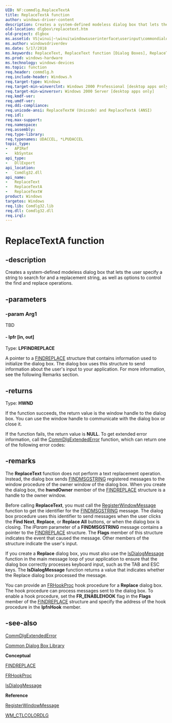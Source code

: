 ```yaml
---
UID: NF:commdlg.ReplaceTextA
title: ReplaceTextA function
author: windows-driver-content
description: Creates a system-defined modeless dialog box that lets the user specify a string to search for and a replacement string, as well as options to control the find and replace operations.
old-location: dlgbox\replacetext.htm
old-project: dlgbox
ms.assetid: VS|winui|~\winui\windowsuserinterface\userinput\commondialogboxlibrary\commondialogboxreference\commondialogboxfunctions\replacetext.htm
ms.author: windowsdriverdev
ms.date: 5/17/2018
ms.keywords: ReplaceText, ReplaceText function [Dialog Boxes], ReplaceTextA, ReplaceTextW, _win32_ReplaceText, _win32_replacetext_cpp, commdlg/ReplaceText, commdlg/ReplaceTextA, commdlg/ReplaceTextW, dlgbox.replacetext, winui._win32_replacetext
ms.prod: windows-hardware
ms.technology: windows-devices
ms.topic: function
req.header: commdlg.h
req.include-header: Windows.h
req.target-type: Windows
req.target-min-winverclnt: Windows 2000 Professional [desktop apps only]
req.target-min-winversvr: Windows 2000 Server [desktop apps only]
req.kmdf-ver: 
req.umdf-ver: 
req.ddi-compliance: 
req.unicode-ansi: ReplaceTextW (Unicode) and ReplaceTextA (ANSI)
req.idl: 
req.max-support: 
req.namespace: 
req.assembly: 
req.type-library: 
req.typenames: UDACCEL, *LPUDACCEL
topic_type:
-	APIRef
-	kbSyntax
api_type:
-	DllExport
api_location:
-	Comdlg32.dll
api_name:
-	ReplaceText
-	ReplaceTextA
-	ReplaceTextW
product: Windows
targetos: Windows
req.lib: Comdlg32.lib
req.dll: Comdlg32.dll
req.irql: 
---
```


# ReplaceTextA function


## -description


Creates a system-defined modeless dialog box that lets the user specify a string to search for and a replacement string, as well as options to control the find and replace operations.


## -parameters




### -param Arg1

TBD




#### - lpfr [in, out]

Type: <b>LPFINDREPLACE</b>

A pointer to a <a href="https://msdn.microsoft.com/70ba42bb-3a81-48d5-a117-c234d8106e82">FINDREPLACE</a> structure that contains information used to initialize the dialog box. The dialog box uses this structure to send information about the user's input to your application. For more information, see the following Remarks section.


## -returns



Type: <b>HWND</b>

If the function succeeds, the return value is the window handle to the dialog box. You can use the window handle to communicate with the dialog box or close it.

If the function fails, the return value is <b>NULL</b>. To get extended error information, call the <a href="https://msdn.microsoft.com/20c94a3d-7856-4fa1-86ef-2005b418c0bb">CommDlgExtendedError</a> function, which can return one of the following error codes:




## -remarks



The <b>ReplaceText</b> function does not perform a text replacement operation. Instead, the dialog box sends <a href="https://msdn.microsoft.com/ed0b256a-96df-4588-b8f3-f7d1f89ffe74">FINDMSGSTRING</a> registered messages to the window procedure of the owner window of the dialog box. When you create the dialog box, the  <b>hwndOwner</b> member of the <a href="https://msdn.microsoft.com/70ba42bb-3a81-48d5-a117-c234d8106e82">FINDREPLACE</a> structure is a handle to the owner window.

Before calling <b>ReplaceText</b>, you must call the <a href="https://msdn.microsoft.com/51ddc767-ffce-42bf-885a-24b9ee1b25f0">RegisterWindowMessage</a> function to get the identifier for the <a href="https://msdn.microsoft.com/ed0b256a-96df-4588-b8f3-f7d1f89ffe74">FINDMSGSTRING</a> message. The dialog box procedure uses this identifier to send messages when the user clicks the <b>Find Next</b>, <b>Replace</b>, or <b>Replace All</b> buttons, or when the dialog box is closing. The  <i>lParam</i> parameter of a <b>FINDMSGSTRING</b> message contains a pointer to the <a href="https://msdn.microsoft.com/70ba42bb-3a81-48d5-a117-c234d8106e82">FINDREPLACE</a> structure. The  <b>Flags</b> member of this structure indicates the event that caused the message. Other members of the structure indicate the user's input.

If you create a <b>Replace</b> dialog box, you must also use the <a href="https://msdn.microsoft.com/0afa23a3-f552-40f9-9713-e7bf790ba25c">IsDialogMessage</a> function in the main message loop of your application to ensure that the dialog box correctly processes keyboard input, such as the TAB and ESC keys. The <b>IsDialogMessage</b> function returns a value that indicates whether the Replace dialog box processed the message.

You can provide an <a href="https://msdn.microsoft.com/fe71a71f-9b29-465a-ace4-3c1672613843">FRHookProc</a> hook procedure for a <b>Replace</b> dialog box. The hook procedure can process messages sent to the dialog box. To enable a hook procedure, set the <b>FR_ENABLEHOOK</b> flag in the  <b>Flags</b> member of the <a href="https://msdn.microsoft.com/70ba42bb-3a81-48d5-a117-c234d8106e82">FINDREPLACE</a> structure and specify the address of the hook procedure in the  <b>lpfnHook</b> member.




## -see-also




<a href="https://msdn.microsoft.com/20c94a3d-7856-4fa1-86ef-2005b418c0bb">CommDlgExtendedError</a>



<a href="https://msdn.microsoft.com/28573019-f0bd-4a8e-a1a1-48559f658a81">Common Dialog Box Library</a>



<b>Conceptual</b>



<a href="https://msdn.microsoft.com/70ba42bb-3a81-48d5-a117-c234d8106e82">FINDREPLACE</a>



<a href="https://msdn.microsoft.com/fe71a71f-9b29-465a-ace4-3c1672613843">FRHookProc</a>



<a href="https://msdn.microsoft.com/0afa23a3-f552-40f9-9713-e7bf790ba25c">IsDialogMessage</a>



<b>Reference</b>



<a href="https://msdn.microsoft.com/51ddc767-ffce-42bf-885a-24b9ee1b25f0">RegisterWindowMessage</a>



<a href="https://msdn.microsoft.com/5b90ab3f-b751-486f-a0fa-33f791c31a26">WM_CTLCOLORDLG</a>
 

 

